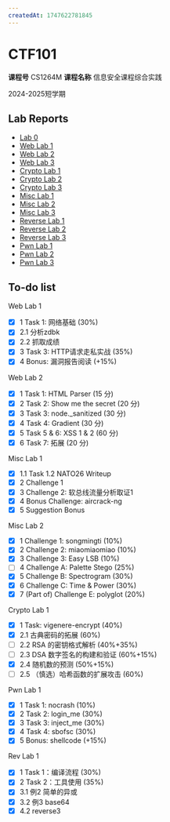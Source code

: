 ```yaml
---
createdAt: 1747622781845
---
```

# CTF101

**课程号** CS1264M 	**课程名称** 信息安全课程综合实践

2024-2025短学期

## Lab Reports

- [Lab 0](./lab0)
- [Web Lab 1](./web-lab1)
- [Web Lab 2](./web-lab2)
- [Web Lab 3](./web-lab3)
- [Crypto Lab 1](./crypto-lab1)
- [Crypto Lab 2](./crypto-lab2)
- [Crypto Lab 3](./crypto-lab3)
- [Misc Lab 1](./misc-lab1)
- [Misc Lab 2](./misc-lab2)
- [Misc Lab 3](./misc-lab3)
- [Reverse Lab 1](./rev-lab1)
- [Reverse Lab 2](./rev-lab2)
- [Reverse Lab 3](./rev-lab3)
- [Pwn Lab 1](./pwn-lab1)
- [Pwn Lab 2](./pwn-lab2)
- [Pwn Lab 3](./pwn-lab3)

## To-do list

Web Lab 1

- [X]  1 Task 1: 网络基础 (30%)
- [X]  2.1 分析zdbk
- [X]  2.2 抓取成绩
- [X]  3 Task 3: HTTP请求走私实战 (35%)
- [X]  4 Bonus: 漏洞报告阅读 (+15%)

Web Lab 2

- [X]  1 Task 1: HTML Parser (15 分)
- [X]  2 Task 2: Show me the secret (20 分)
- [X]  3 Task 3: node._sanitized (30 分)
- [X]  4 Task 4: Gradient (30 分)
- [X]  5 Task 5 & 6: XSS 1 & 2 (60 分)
- [X]  6 Task 7: 拓展 (20 分)

Misc Lab 1

- [X]  1.1 Task 1.2 NATO26 Writeup
- [X]  2 Challenge 1
- [X]  3 Challenge 2: 软总线流量分析取证1
- [X]  4 Bonus Challenge: aircrack-ng
- [X]  5 Suggestion Bonus

Misc Lab 2

- [X]  1 Challenge 1: songmingti (10%)
- [X]  2 Challenge 2: miaomiaomiao (10%)
- [X]  3 Challenge 3: Easy LSB (10%)
- [ ]  4 Challenge A: Palette Stego (25%)
- [X]  5 Challenge B: Spectrogram (30%)
- [X]  6 Challenge C: Time & Power (30%)
- [X]  7 (Part of) Challenge E: polyglot (20%)

Crypto Lab 1

- [X]  1 Task: vigenere-encrypt (40%)
- [X]  2.1 古典密码的拓展 (60%)
- [ ]  2.2 RSA 的密钥格式解析 (40%+35%)
- [ ]  2.3 DSA 数字签名的构建和验证 (60%+15%)
- [X]  2.4 随机数的预测 (50%+15%)
- [ ]  2.5 （慎选）哈希函数的扩展攻击 (60%)

Pwn Lab 1

- [X]  1 Task 1: nocrash (10%)
- [X]  2 Task 2: login_me (30%)
- [X]  3 Task 3: inject_me (30%)
- [X]  4 Task 4: sbofsc (30%)
- [X]  5 Bonus: shellcode (+15%)

Rev Lab 1

- [X]  1 Task 1：编译流程 (30%)
- [X]  2 Task 2：工具使用 (35%)
- [X]  3.1 例2 简单的异或
- [X]  3.2 例3 base64
- [X]  4.2 reverse3
